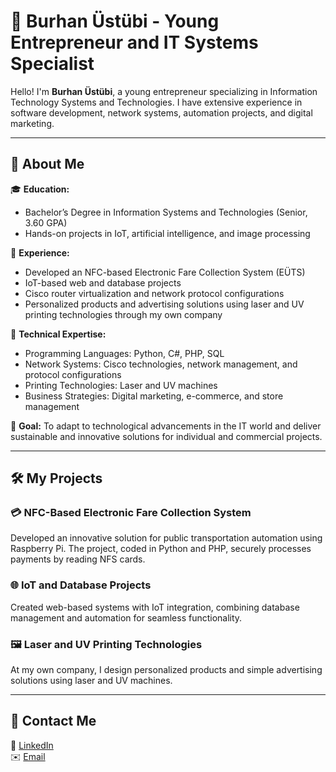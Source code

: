 # 👋 Burhan Üstübi - Young Entrepreneur and IT Systems Specialist

Hello! I'm **Burhan Üstübi**, a young entrepreneur specializing in Information Technology Systems and Technologies. I have extensive experience in software development, network systems, automation projects, and digital marketing.

---

## 🚀 About Me

🎓 **Education:**
- Bachelor’s Degree in Information Systems and Technologies (Senior, 3.60 GPA)
- Hands-on projects in IoT, artificial intelligence, and image processing

💼 **Experience:**
- Developed an NFC-based Electronic Fare Collection System (EÜTS)
- IoT-based web and database projects
- Cisco router virtualization and network protocol configurations
- Personalized products and advertising solutions using laser and UV printing technologies through my own company

🔧 **Technical Expertise:**
- Programming Languages: Python, C#, PHP, SQL
- Network Systems: Cisco technologies, network management, and protocol configurations
- Printing Technologies: Laser and UV machines
- Business Strategies: Digital marketing, e-commerce, and store management

🎯 **Goal:**
To adapt to technological advancements in the IT world and deliver sustainable and innovative solutions for individual and commercial projects.

---

## 🛠️ My Projects

### 💳 NFC-Based Electronic Fare Collection System
Developed an innovative solution for public transportation automation using Raspberry Pi. The project, coded in Python and PHP, securely processes payments by reading NFS cards.

### 🌐 IoT and Database Projects
Created web-based systems with IoT integration, combining database management and automation for seamless functionality.

### 🖼️ Laser and UV Printing Technologies
At my own company, I design personalized products and simple advertising solutions using laser and UV machines.

---

## 🌟 Contact Me

🔗 [LinkedIn](https://www.linkedin.com/in/burhanustubi/)  
✉️ [Email](mailto:burhanustubi@gamail.com)



